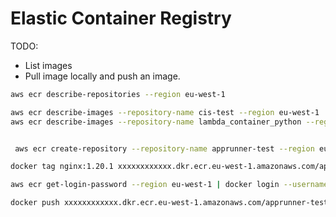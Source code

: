 # Elastic Container Registry

TODO:
* List images
* Pull image locally and push an image.

```sh
aws ecr describe-repositories --region eu-west-1
```

```sh
aws ecr describe-images --repository-name cis-test --region eu-west-1
aws ecr describe-images --repository-name lambda_container_python --region eu-west-1


 aws ecr create-repository --repository-name apprunner-test --region eu-west-1

docker tag nginx:1.20.1 xxxxxxxxxxxx.dkr.ecr.eu-west-1.amazonaws.com/apprunner-test:nginx-1-20-1

aws ecr get-login-password --region eu-west-1 | docker login --username AWS --password-stdin "xxxxxxxxxxxx.dkr.ecr.eu-west-1.amazonaws.com"

docker push xxxxxxxxxxxx.dkr.ecr.eu-west-1.amazonaws.com/apprunner-test:nginx-1-20-1
```

